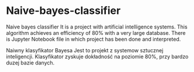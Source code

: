 # Naive-bayes-classifier
Naive bayes classifier
It is a project with artificial intelligence systems. This algorithm achieves an efficiency of 80% with a very large database. 
There is Jupyter Notebook file in which project has been done and interpreted.

Naiwny klasyfikator Bayesa
Jest to projekt z systemow sztucznej inteligencji. Klasyfikator zyskuje dokładność na poziomie 80%, przy bardzo duzej bazie danych.
